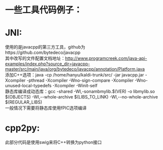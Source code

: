 一些工具代码例子：
=============================================
JNI:
============================================
使用的是javacpp的第三方工具，github为https://github.com/bytedeco/javacpp<br>
	其中改写的文件配置文档地址：http://www.programcreek.com/java-api-examples/index.php?source_dir=javacpp-master/src/main/java/org/bytedeco/javacpp/annotation/Platform.java <br>
	添加C++选项：java -cp /home/hanyu/kaldi-trunk/src/ -jar javacpp.jar  -Xcompiler -pthread -Xcompiler -Wno-sign-compare -Xcompiler -Wno-unused-local-typedefs -Xcompiler -Winit-self<br>
	静态库编译成动态库：gcc -shared -Wl,-sonambmylib.$(VER) -o libmylib.so $(OBJECTS)  -Wl,--whole-archive $(LIBS_TO_LINK) -Wl,--no-whole-archive  $(REGULAR_LIBS)<br>
	一般情况下需要将静态库使用fPIC选项编译<br>

cpp2py:
=============================================
此部分代码是使用swig来将C++转换为python接口

